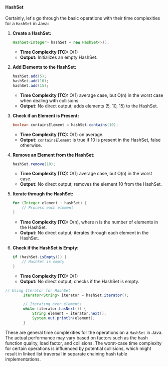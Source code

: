 #### HashSet
Certainly, let's go through the basic operations with their time complexities for a `HashSet` in Java:

1. **Create a HashSet:**
   ```java
   HashSet<Integer> hashSet = new HashSet<>();
   ```
   - **Time Complexity (TC):** O(1)
   - **Output:** Initializes an empty HashSet.

2. **Add Elements to the HashSet:**
   ```java
   hashSet.add(5);
   hashSet.add(10);
   hashSet.add(15);
   ```
   - **Time Complexity (TC):** O(1) average case, but O(n) in the worst case when dealing with collisions.
   - **Output:** No direct output; adds elements (5, 10, 15) to the HashSet.

3. **Check if an Element is Present:**
   ```java
   boolean containsElement = hashSet.contains(10);
   ```
   - **Time Complexity (TC):** O(1) on average.
   - **Output:** `containsElement` is true if 10 is present in the HashSet, false otherwise.

4. **Remove an Element from the HashSet:**
   ```java
   hashSet.remove(10);
   ```
   - **Time Complexity (TC):** O(1) average case, but O(n) in the worst case.
   - **Output:** No direct output; removes the element 10 from the HashSet.

5. **Iterate through the HashSet:**
   ```java
   for (Integer element : hashSet) {
       // Process each element
   }
   ```
   - **Time Complexity (TC):** O(n), where n is the number of elements in the HashSet.
   - **Output:** No direct output; iterates through each element in the HashSet.

6. **Check if the HashSet is Empty:**
   ```java
   if (hashSet.isEmpty()) {
       // HashSet is empty
   }
   ```
   - **Time Complexity (TC):** O(1)
   - **Output:** No direct output; checks if the HashSet is empty.

```java
// Using Iterator for HashSet
        Iterator<String> iterator = hashSet.iterator();

        // Iterating over elements
        while (iterator.hasNext()) {
            String element = iterator.next();
            System.out.println(element);
        }
```


These are general time complexities for the operations on a `HashSet` in Java. The actual performance may vary based on factors such as the hash function quality, load factor, and collisions. The worst-case time complexity for certain operations is influenced by potential collisions, which might result in linked list traversal in separate chaining hash table implementations.